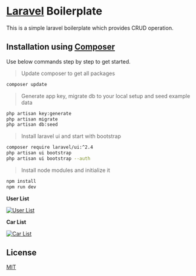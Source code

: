 # [Laravel](https://laravel.com) Boilerplate

This is a simple laravel boilerplate which provides CRUD operation.

## Installation using [Composer](https://getcomposer.org/)

Use below commands step by step to get started.

> Update composer to get all packages
```bash
composer update
```
> Generate app key, migrate db to your local setup and seed example data
```bash
php artisan key:generate
php artisan migrate
php artisan db:seed
```

> Install laravel ui and start with bootstrap
```bash
composer require laravel/ui:^2.4
php artisan ui bootstrap
php artisan ui bootstrap --auth
```

> Install node modules and initialize it
```bash
npm install
npm run dev
```

**User List**

[![User List](https://user-images.githubusercontent.com/15919490/93351717-aa3a1d80-f857-11ea-94ea-764ab89588cc.png)]()

**Car List**

[![Car List](https://user-images.githubusercontent.com/15919490/93351755-b58d4900-f857-11ea-89a5-942b2c56aac1.png)]()

## License
[MIT](https://choosealicense.com/licenses/mit/)